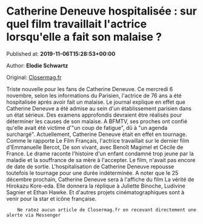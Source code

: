 
# Catherine Deneuve hospitalisée : sur quel film travaillait l'actrice lorsqu'elle a fait son malaise ?

Published at: **2019-11-06T15:28:53+00:00**

Author: **Elodie Schwartz**

Original: [Closermag.fr](https://www.closermag.fr/people/catherine-deneuve-hospitalisee-sur-quel-film-travaillait-l-actrice-lorsqu-elle-a-1045594)

Triste nouvelle pour les fans de Catherine Deneuve. Ce mercredi 6 novembre, selon les informations du Parisien, l'actrice de 76 ans a été hospitalisée après avoir fait un malaise. Le journal explique en effet que Catherine Deneuve a été admise au sein d'un établissement parisien dans un état sérieux. Des examens approfondis devraient être réalisés pour déterminer les causes de son malaise. A BFMTV, ses proches ont confié qu'elle avait été victime d'"un coup de fatigue", dû à "un agenda surchargé".
Actuellement, Catherine Deneuve était en effet en tournage. Comme le rapporte Le Film Français, l'actrice travaillait sur le dernier film d'Emmanuelle Bercot, De son vivant, avec Benoît Magimel et Cécile de France. Le drame raconte l'histoire d'un enfant condamné trop jeune par la maladie et la souffrance de sa mère à l'accepter. Le film, n'avait pas encore de date de sortie. L'hospitalisation de Catherine Deneuve repousse toutefois le tournage pour une durée indéterminée.
A noter que le 25 décembre prochain, Catherine Deneuve sera à l'affiche du film La vérité de Hirokazu Kore-eda. Elle donnera la réplique à Juliette Binoche, Ludivine Sagnier et Ethan Hawke. Et d'autres projets cinématographiques sont à venir pour la star et icône française.

        Ne ratez aucun article de Closermag.fr en recevant directement une alerte via Messenger
      
